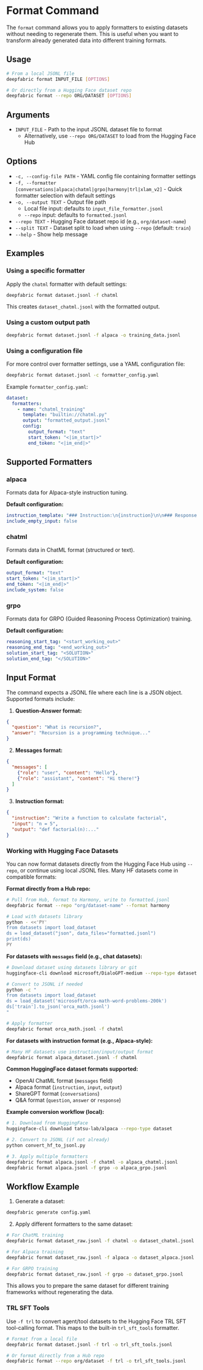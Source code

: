 # Format Command

The `format` command allows you to apply formatters to existing datasets without needing to regenerate them. This is useful when you want to transform already generated data into different training formats.

## Usage

```bash
# From a local JSONL file
deepfabric format INPUT_FILE [OPTIONS]

# Or directly from a Hugging Face dataset repo
deepfabric format --repo ORG/DATASET [OPTIONS]
```

## Arguments

- `INPUT_FILE` - Path to the input JSONL dataset file to format
  - Alternatively, use `--repo ORG/DATASET` to load from the Hugging Face Hub

## Options

- `-c, --config-file PATH` - YAML config file containing formatter settings
- `-f, --formatter [conversations|alpaca|chatml|grpo|harmony|trl|xlam_v2]` - Quick formatter selection with default settings
- `-o, --output TEXT` - Output file path
  - Local file input: defaults to `input_file_formatter.jsonl`
  - `--repo` input: defaults to `formatted.jsonl`
- `--repo TEXT` - Hugging Face dataset repo id (e.g., `org/dataset-name`)
- `--split TEXT` - Dataset split to load when using `--repo` (default: `train`)
- `--help` - Show help message

## Examples

### Using a specific formatter

Apply the `chatml` formatter with default settings:

```bash
deepfabric format dataset.jsonl -f chatml
```

This creates `dataset_chatml.jsonl` with the formatted output.

### Using a custom output path

```bash
deepfabric format dataset.jsonl -f alpaca -o training_data.jsonl
```

### Using a configuration file

For more control over formatter settings, use a YAML configuration file:

```bash
deepfabric format dataset.jsonl -c formatter_config.yaml
```

Example `formatter_config.yaml`:

```yaml
dataset:
  formatters:
    - name: "chatml_training"
      template: "builtin://chatml.py"
      output: "formatted_output.jsonl"
      config:
        output_format: "text"
        start_token: "<|im_start|>"
        end_token: "<|im_end|>"
```

## Supported Formatters

### alpaca

Formats data for Alpaca-style instruction tuning.

**Default configuration:**

```yaml
instruction_template: "### Instruction:\n{instruction}\n\n### Response:"
include_empty_input: false
```

### chatml

Formats data in ChatML format (structured or text).

**Default configuration:**

```yaml
output_format: "text"
start_token: "<|im_start|>"
end_token: "<|im_end|>"
include_system: false
```

### grpo

Formats data for GRPO (Guided Reasoning Process Optimization) training.

**Default configuration:**

```yaml
reasoning_start_tag: "<start_working_out>"
reasoning_end_tag: "<end_working_out>"
solution_start_tag: "<SOLUTION>"
solution_end_tag: "</SOLUTION>"
```

## Input Format

The command expects a JSONL file where each line is a JSON object. Supported formats include:

1. **Question-Answer format:**

```json
{
  "question": "What is recursion?",
  "answer": "Recursion is a programming technique..."
}
```

2. **Messages format:**

```json
{
  "messages": [
    {"role": "user", "content": "Hello"},
    {"role": "assistant", "content": "Hi there!"}
  ]
}
```

3. **Instruction format:**

```json
{
  "instruction": "Write a function to calculate factorial",
  "input": "n = 5",
  "output": "def factorial(n):..."
}
```

### Working with Hugging Face Datasets

You can now format datasets directly from the Hugging Face Hub using `--repo`, or continue using local JSONL files. Many HF datasets come in compatible formats:

**Format directly from a Hub repo:**

```bash
# Pull from Hub, format to Harmony, write to formatted.jsonl
deepfabric format --repo "org/dataset-name" --format harmony

# Load with datasets library
python - <<'PY'
from datasets import load_dataset
ds = load_dataset("json", data_files="formatted.jsonl")
print(ds)
PY
```

**For datasets with `messages` field (e.g., chat datasets):**

```bash
# Download dataset using datasets library or git
huggingface-cli download microsoft/DialoGPT-medium --repo-type dataset

# Convert to JSONL if needed
python -c "
from datasets import load_dataset
ds = load_dataset('microsoft/orca-math-word-problems-200k')
ds['train'].to_json('orca_math.jsonl')
"

# Apply formatter
deepfabric format orca_math.jsonl -f chatml
```

**For datasets with instruction format (e.g., Alpaca-style):**

```bash
# Many HF datasets use instruction/input/output format
deepfabric format alpaca_dataset.jsonl -f chatml
```

**Common HuggingFace dataset formats supported:**

- OpenAI ChatML format (`messages` field)
- Alpaca format (`instruction`, `input`, `output`)
- ShareGPT format (`conversations`)
- Q&A format (`question`, `answer` or `response`)

**Example conversion workflow (local):**

```bash
# 1. Download from HuggingFace
huggingface-cli download tatsu-lab/alpaca --repo-type dataset

# 2. Convert to JSONL (if not already)
python convert_hf_to_jsonl.py

# 3. Apply multiple formatters
deepfabric format alpaca.jsonl -f chatml -o alpaca_chatml.jsonl
deepfabric format alpaca.jsonl -f grpo -o alpaca_grpo.jsonl
```

## Workflow Example

1. Generate a dataset:

```bash
deepfabric generate config.yaml
```

2. Apply different formatters to the same dataset:

```bash
# For ChatML training
deepfabric format dataset_raw.jsonl -f chatml -o dataset_chatml.jsonl

# For Alpaca training
deepfabric format dataset_raw.jsonl -f alpaca -o dataset_alpaca.jsonl

# For GRPO training
deepfabric format dataset_raw.jsonl -f grpo -o dataset_grpo.jsonl
```

This allows you to prepare the same dataset for different training frameworks without regenerating the data.

### TRL SFT Tools

Use `-f trl` to convert agent/tool datasets to the Hugging Face TRL SFT tool-calling format. This maps to the built-in `trl_sft_tools` formatter.

```bash
# Format from a local file
deepfabric format dataset.jsonl -f trl -o trl_sft_tools.jsonl

# Or format directly from a Hub repo
deepfabric format --repo org/dataset -f trl -o trl_sft_tools.jsonl
```
